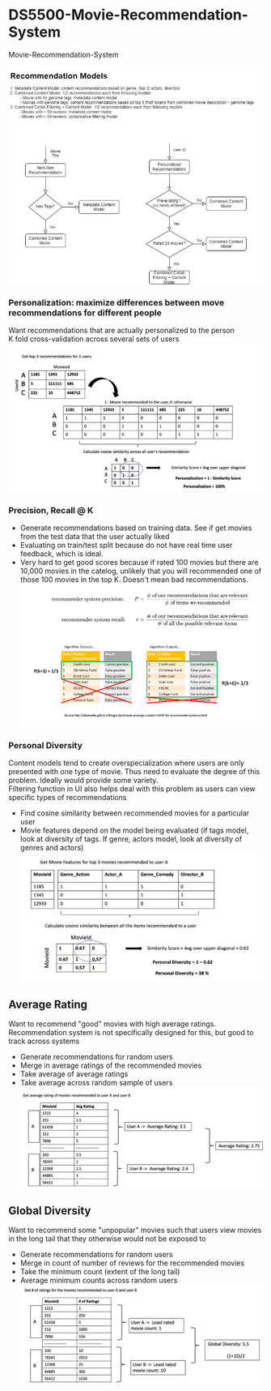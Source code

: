 # DS5500-Movie-Recommendation-System
Movie-Recommendation-System

![picture](images/model_flow.png)


### Personalization: maximize differences between move recommendations for different people
Want recommendations that are actually personalized to the person    
K fold cross-validation across several sets of users
![picture](images/personalization.PNG)

### Precision, Recall @ K
- Generate recommendations based on training data. See if get movies from the test data that the user actually liked    
- Evaluating on train/test split because do not have real time user feedback, which is ideal.      
- Very hard to get good scores because if rated 100 movies but there are 10,000 movies in the catelog, unlikely that you will recommended one of those 100 movies in the top K. Doesn't mean bad recommendations. 
![title](images/precision_recall.PNG)

### Personal Diversity 
Content models tend to create overspecialization where users are only presented with one type of movie. Thus need to evaluate the degree of this problem. Ideally would provide some variety.   
Filtering function in UI also helps deal with this problem as users can view specific types of recommendations   
- Find cosine similarity between recommended movies for a particular user
- Movie features depend on the model being evaluated (if tags model, look at diversity of tags. If genre, actors model, look at diversity of genres and actors)
![title](images/personal_diversity.PNG)

## Average Rating
Want to recommend "good" movies with high average ratings. Recommendation system is not specifically designed for this, but good to track across systems   
- Generate recommendations for random users
- Merge in average ratings of the recommended movies
- Take average of average ratings 
- Take average across random sample of users
![title](images/avg_rating.PNG)

## Global Diversity
Want to recommend some "unpopular" movies such that users view movies in the long tail that they otherwise would not be exposed to
- Generate recommendations for random  users
- Merge in count of number of reviews for the recommended movies
- Take the minimum count (extent of the long tail)
- Average minimum counts across random users
![title](images/global_diversity.PNG)